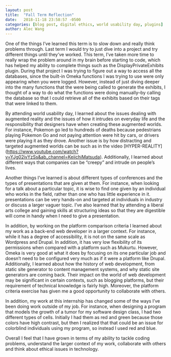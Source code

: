 ```yaml
---
layout: post
title:  "Fall Term Reflection"
date:   2018-11-18 23:58:57 -0500
categories: [blog post, digital ethics, world usability day, plugins]
author: Alec Wang
---
```


One of the things I’ve learned this term is to slow down and really think problems through. Last term I would try to just dive into a project and try different things until they’ve worked. This term, I’ve taken more time to really wrap the problem around in my brain before starting to code, which has helped my ability to complete things such as the DisplayPrivateExhibits plugin. During that project I was trying to figure out a way to access all the databases, since the built-in Omeka functions I was trying to use were only appearing when you were logged. However, instead of just diving deeper into the many functions that the were being called to generate the exhibits, I thought of a way to do what the functions were doing manually–by calling the database so that I could retrieve all of the exhibits based on their tags that were linked to them.

By attending world usability day, I learned about the issues dealing with augmented reality and the issues of how it intrudes on everyday life and the responsibility that designers have when creating these augmented worlds. For instance, Pokemon go led to hundreds of deaths because pedestrians playing Pokemon Go and not paying attention were hit by cars, or drivers were playing it as they drove. Another issue is by how distracting and targeted augmented worlds can be such as in the video [HYPER-REALITY] (https://www.youtube.com/watch?v=YJg02ivYzSs&ab_channel=KeiichiMatsuda). Additionally, I learned about different ways that companies can be “creepy” and intrude on people’s lives.

Another things I’ve learned is about different types of conferences and the types of presentations that are given at them. For instance, when looking for a talk about a particular topic, it is wise to find one given by an individual who works in the field, rather than one who has little experience in it. presentations can be very hands-on and targeted at individuals in industry or discuss a larger vaguer topic. I’ve also learned that by attending a liberal arts college and gaining skills at structuring ideas so that they are digestible will come in handy when I need to give a presentation.

In addition, by working on the platform comparison criteria I learned about my work as a back-end web developer in a larger context. For instance, while it has a degree of accessibility, it is not on the same scale as Wordpress and Drupal. In addition, it has very low flexibility of its permissions when compared with a platform such as Mukurtu. However, Omeka is very good at what it does by focusing on its one particular job and doesn’t need to be configured very much as if it were a platform like Drupal. Additionally, I learned about how the history of web development, from static site generator to content management systems, and why static site generators are coming back. Their impact on the world of web development may be significant in certain contexts, such as blogging platforms, but their requirement of technical knowledge is fairly high. Moreover, the platform criteria exercise has given me a good opportunity to collaborate with others.

In addition, my work at this internship has changed some of the ways I’ve been doing work outside of my job. For instance, when designing a program that models the growth of a tumor for my software design class, I had two different types of cells. Initially I had them as red and green because those colors have high contrast, but then I realized that that could be an issue for colorblind individuals using my program, so instead I used red and blue.

Overall I feel that I have grown in terms of my ability to tackle coding problems, understand the larger context of my work, collaborate with others and think about ethical issues in technology.

